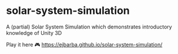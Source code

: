 # solar-system-simulation
A (partial) Solar System Simulation which demonstrates introductory knowledge of Unity 3D

Play it here 🎮 https://ejbarba.github.io/solar-system-simulation/ 

